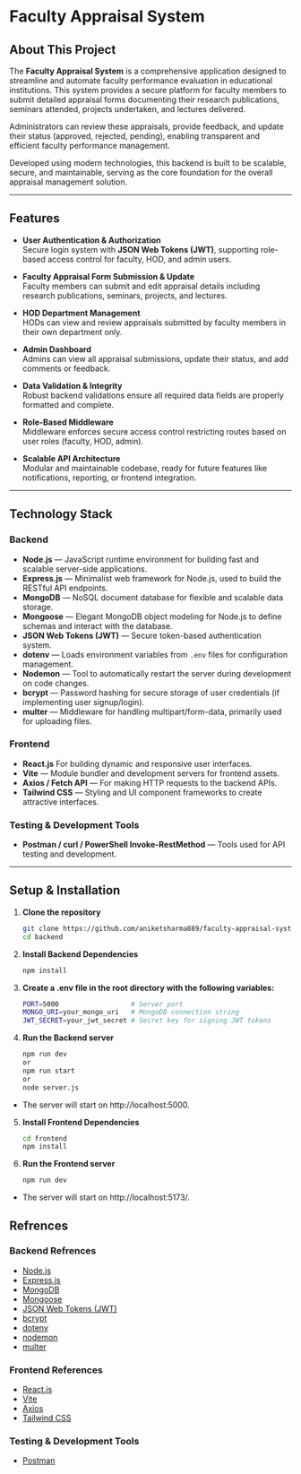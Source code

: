 # Faculty Appraisal System

## About This Project

The **Faculty Appraisal System** is a comprehensive application designed to streamline and automate faculty performance evaluation in educational institutions. This system provides a secure platform for faculty members to submit detailed appraisal forms documenting their research publications, seminars attended, projects undertaken, and lectures delivered.


Administrators can review these appraisals, provide feedback, and update their status (approved, rejected, pending), enabling transparent and efficient faculty performance management.

Developed using modern technologies, this backend is built to be scalable, secure, and maintainable, serving as the core foundation for the overall appraisal management solution.

---

## Features

- **User Authentication & Authorization**  
  Secure login system with **JSON Web Tokens (JWT)**, supporting role-based access control for faculty, HOD, and admin users.

- **Faculty Appraisal Form Submission & Update**  
  Faculty members can submit and edit appraisal details including research publications, seminars, projects, and lectures.

- **HOD Department Management**  
  HODs can view and review appraisals submitted by faculty members in their own department only.

- **Admin Dashboard**  
  Admins can view all appraisal submissions, update their status, and add comments or feedback.

- **Data Validation & Integrity**  
  Robust backend validations ensure all required data fields are properly formatted and complete.

- **Role-Based Middleware**  
  Middleware enforces secure access control restricting routes based on user roles (faculty, HOD, admin).

- **Scalable API Architecture**  
  Modular and maintainable codebase, ready for future features like notifications, reporting, or frontend integration.

---


## Technology Stack

### Backend
- **Node.js** — JavaScript runtime environment for building fast and scalable server-side applications.
- **Express.js** — Minimalist web framework for Node.js, used to build the RESTful API endpoints.
- **MongoDB** — NoSQL document database for flexible and scalable data storage.
- **Mongoose** — Elegant MongoDB object modeling for Node.js to define schemas and interact with the database.
- **JSON Web Tokens (JWT)** — Secure token-based authentication system.
- **dotenv** — Loads environment variables from `.env` files for configuration management.
- **Nodemon** — Tool to automatically restart the server during development on code changes.
- **bcrypt** — Password hashing for secure storage of user credentials (if implementing user signup/login).
- **multer** — Middleware for handling multipart/form-data, primarily used for uploading files.

### Frontend
- **React.js** For building dynamic and responsive user interfaces.
- **Vite** — Module bundler and development servers for frontend assets.
- **Axios / Fetch API** — For making HTTP requests to the backend APIs.
- **Tailwind CSS** — Styling and UI component frameworks to create attractive interfaces.

### Testing & Development Tools
- **Postman / curl / PowerShell Invoke-RestMethod** — Tools used for API testing and development.

---

## Setup & Installation

1. **Clone the repository**

   ```bash
   git clone https://github.com/aniketsharma889/faculty-appraisal-system.git
   cd backend
   ```
2. **Install Backend Dependencies**

    ```bash
    npm install
    ```
3. **Create a .env file in the root directory with the following variables:**

    ```bash
   PORT=5000                  # Server port
   MONGO_URI=your_mongo_uri   # MongoDB connection string
   JWT_SECRET=your_jwt_secret # Secret key for signing JWT tokens
    ```
4. **Run the Backend server**

    ```bash
    npm run dev
    or
    npm run start
    or
    node server.js
    ```
- The server will start on http://localhost:5000.

5. **Install Frontend Dependencies**

    ```bash
    cd frontend
    npm install
    ```
6. **Run the Frontend server**

    ```bash
    npm run dev
    ```
- The server will start on http://localhost:5173/.


## Refrences

### Backend Refrences

- [Node.js](https://nodejs.org/)
- [Express.js](https://expressjs.com/)
- [MongoDB](https://www.mongodb.com/)
- [Mongoose](https://mongoosejs.com/)
- [JSON Web Tokens (JWT)](https://github.com/auth0/node-jsonwebtoken#readme)
- [bcrypt](https://github.com/kelektiv/node.bcrypt.js/)
- [dotenv](https://github.com/motdotla/dotenv)
- [nodemon](https://github.com/remy/nodemon#nodemon)
- [multer](https://github.com/expressjs/multer)
### Frontend References
- [React.js](https://reactjs.org/) 
- [Vite](https://vitejs.dev/) 
- [Axios](https://axios-http.com/) 
- [Tailwind CSS](https://tailwindcss.com/) 

### Testing & Development Tools

- [Postman](https://www.postman.com/)